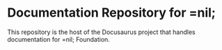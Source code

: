 # Documentation Repository for =nil;

This repository is the host of the Docusaurus project that handles documentation for =nil; Foundation. 

